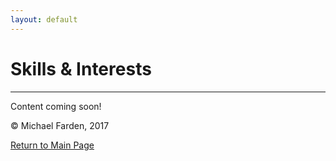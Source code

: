 ```yaml
---
layout: default
---
```


# Skills & Interests

* * *
Content coming soon!

© Michael Farden, 2017

[Return to Main Page](../fardenml.github.io)
